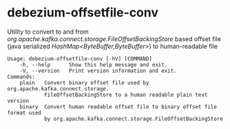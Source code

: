 # debezium-offsetfile-conv

Utility to convert to and from *org.apache.kafka.connect.storage.FileOffsetBackingStore* based offset file (java serialized *HashMap<ByteBuffer,ByteBuffer>*) to human-readable file

```
Usage: debezium-offsetfile-conv [-hV] [COMMAND]
    -h, --help      Show this help message and exit.
    -V, --version   Print version information and exit.
Commands:
    plain   Convert binary offset file used by org.apache.kafka.connect.storage.
            FileOffsetBackingStore to a human readable plain text version
    binary  Convert human readable offset file to binary offset file format used
            by org.apache.kafka.connect.storage.FileOffsetBackingStore
```
